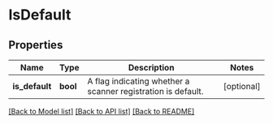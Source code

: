 # IsDefault

## Properties
Name | Type | Description | Notes
------------ | ------------- | ------------- | -------------
**is_default** | **bool** | A flag indicating whether a scanner registration is default. | [optional] 

[[Back to Model list]](../README.md#documentation-for-models) [[Back to API list]](../README.md#documentation-for-api-endpoints) [[Back to README]](../README.md)

